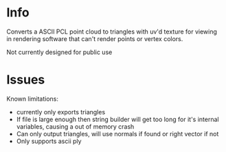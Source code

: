 # Info
Converts a ASCII PCL point cloud to triangles with uv'd texture for viewing in rendering software that can't render points or vertex colors.

Not currently designed for public use

# Issues
Known limitations:
- currently only exports triangles
- If file is large enough then string builder will get too long for it's internal variables, causing a out of memory crash
- Can only output triangles, will use normals if found or right vector if not
- Only supports ascii ply